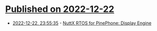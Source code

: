 # [Published on 2022-12-22](index.md)

* [2022-12-22, 23:55:35](https://news.ycombinator.com/item?id=34100614) - [NuttX RTOS for PinePhone: Display Engine](https://lupyuen.github.io/articles/de3)
